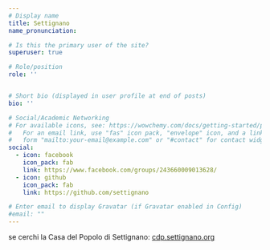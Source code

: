 ```yaml
---
# Display name
title: Settignano
name_pronunciation: 

# Is this the primary user of the site?
superuser: true

# Role/position
role: ''


# Short bio (displayed in user profile at end of posts)
bio: ''

# Social/Academic Networking
# For available icons, see: https://wowchemy.com/docs/getting-started/page-builder/#icons
#   For an email link, use "fas" icon pack, "envelope" icon, and a link in the
#   form "mailto:your-email@example.com" or "#contact" for contact widget.
social:
  - icon: facebook
    icon_pack: fab
    link: https://www.facebook.com/groups/243660009013628/
  - icon: github
    icon_pack: fab
    link: https://github.com/settignano

# Enter email to display Gravatar (if Gravatar enabled in Config)
#email: ""
---
```


se cerchi la Casa del Popolo di Settignano: [cdp.settignano.org](https://cdp.settignano.org/)
